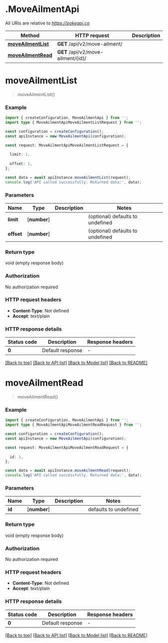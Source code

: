 # .MoveAilmentApi

All URIs are relative to *https://pokeapi.co*

Method | HTTP request | Description
------------- | ------------- | -------------
[**moveAilmentList**](MoveAilmentApi.md#moveAilmentList) | **GET** /api/v2/move-ailment/ | 
[**moveAilmentRead**](MoveAilmentApi.md#moveAilmentRead) | **GET** /api/v2/move-ailment/{id}/ | 


# **moveAilmentList**
> moveAilmentList()


### Example


```typescript
import { createConfiguration, MoveAilmentApi } from '';
import type { MoveAilmentApiMoveAilmentListRequest } from '';

const configuration = createConfiguration();
const apiInstance = new MoveAilmentApi(configuration);

const request: MoveAilmentApiMoveAilmentListRequest = {
  
  limit: 1,
  
  offset: 1,
};

const data = await apiInstance.moveAilmentList(request);
console.log('API called successfully. Returned data:', data);
```


### Parameters

Name | Type | Description  | Notes
------------- | ------------- | ------------- | -------------
 **limit** | [**number**] |  | (optional) defaults to undefined
 **offset** | [**number**] |  | (optional) defaults to undefined


### Return type

void (empty response body)

### Authorization

No authorization required

### HTTP request headers

 - **Content-Type**: Not defined
 - **Accept**: text/plain


### HTTP response details
| Status code | Description | Response headers |
|-------------|-------------|------------------|
**0** | Default response |  -  |

[[Back to top]](#) [[Back to API list]](README.md#documentation-for-api-endpoints) [[Back to Model list]](README.md#documentation-for-models) [[Back to README]](README.md)

# **moveAilmentRead**
> moveAilmentRead()


### Example


```typescript
import { createConfiguration, MoveAilmentApi } from '';
import type { MoveAilmentApiMoveAilmentReadRequest } from '';

const configuration = createConfiguration();
const apiInstance = new MoveAilmentApi(configuration);

const request: MoveAilmentApiMoveAilmentReadRequest = {
  
  id: 1,
};

const data = await apiInstance.moveAilmentRead(request);
console.log('API called successfully. Returned data:', data);
```


### Parameters

Name | Type | Description  | Notes
------------- | ------------- | ------------- | -------------
 **id** | [**number**] |  | defaults to undefined


### Return type

void (empty response body)

### Authorization

No authorization required

### HTTP request headers

 - **Content-Type**: Not defined
 - **Accept**: text/plain


### HTTP response details
| Status code | Description | Response headers |
|-------------|-------------|------------------|
**0** | Default response |  -  |

[[Back to top]](#) [[Back to API list]](README.md#documentation-for-api-endpoints) [[Back to Model list]](README.md#documentation-for-models) [[Back to README]](README.md)


